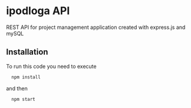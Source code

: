 
# ipodloga API
REST API for project management application created with express.js and mySQL


## Installation

To run this code you need to execute

```bash
  npm install
```
and then

```bash
  npm start
```
